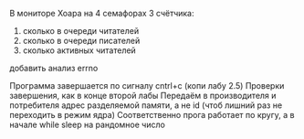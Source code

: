В мониторе Хоара на 4 семафорах 3 счётчика:
1) сколько в очереди читателей
2) сколько в очереди писателей
3) сколько активных читателей

добавить анализ errno

Программа завершается по сигналу cntrl+c (копи лабу 2.5)
Проверки завершения, как в конце второй лабы
Передаём в производителя и потребителя адрес разделяемой памяти, а не id (чтоб лишний раз не переходить в режим ядра)
Соответственно прога работает по кругу, а в начале while sleep на рандомное число
